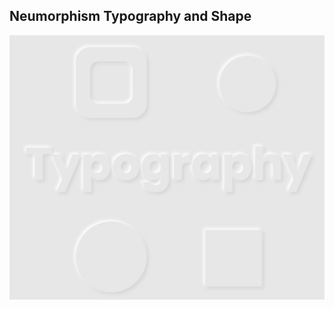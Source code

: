 ## Neumorphism Typography and Shape

![Edit [Web] Neumorphism Typography and Shape](../../gifs/neumorphism/neumorphism-typography-and-shape.png)